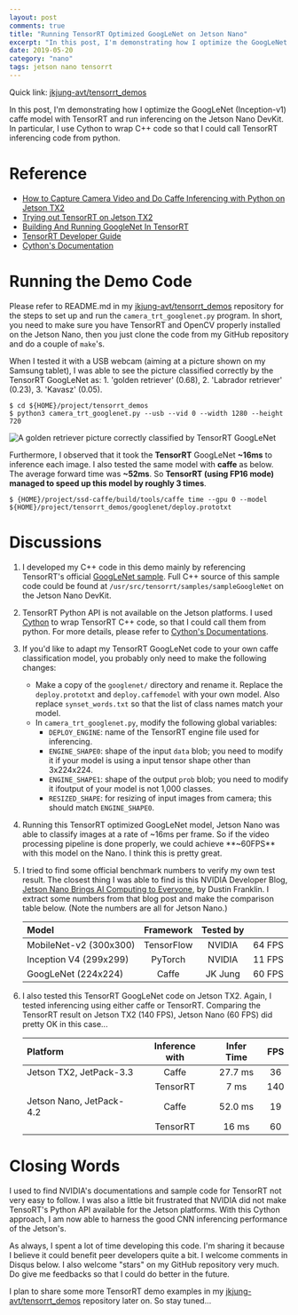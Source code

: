 ```yaml
---
layout: post
comments: true
title: "Running TensorRT Optimized GoogLeNet on Jetson Nano"
excerpt: "In this post, I'm demonstrating how I optimize the GoogLeNet caffe model with TensorRT and run inferencing on the Jetson Nano DevKit.  In particular, I use Cython to wrap C++ code so that I could call TensorRT inferencing code from python."
date: 2019-05-20
category: "nano"
tags: jetson nano tensorrt
---
```


Quick link: [jkjung-avt/tensorrt_demos](https://github.com/jkjung-avt/tensorrt_demos)

In this post, I'm demonstrating how I optimize the GoogLeNet (Inception-v1) caffe model with TensorRT and run inferencing on the Jetson Nano DevKit.  In particular, I use Cython to wrap C++ code so that I could call TensorRT inferencing code from python.

# Reference

* [How to Capture Camera Video and Do Caffe Inferencing with Python on Jetson TX2](https://jkjung-avt.github.io/tx2-camera-caffe/)
* [Trying out TensorRT on Jetson TX2](https://jkjung-avt.github.io/tensorrt-cats-dogs/)
* [Building And Running GoogleNet In TensorRT](https://docs.nvidia.com/deeplearning/sdk/tensorrt-sample-support-guide/index.html#googlenet_sample)
* [TensorRT Developer Guide](https://docs.nvidia.com/deeplearning/sdk/tensorrt-developer-guide/index.html)
* [Cython's Documentation](https://cython.readthedocs.io/en/latest/)

# Running the Demo Code

Please refer to README.md in my [jkjung-avt/tensorrt_demos](https://github.com/jkjung-avt/tensorrt_demos) repository for the steps to set up and run the `camera_trt_googlenet.py` program.  In short, you need to make sure you have TensorRT and OpenCV properly installed on the Jetson Nano, then you just clone the code from my GitHub repository and do a couple of `make`'s.

When I tested it with a USB webcam (aiming at a picture shown on my Samsung tablet), I was able to see the picture classified correctly by the TensorRT GoogLeNet as: 1. 'golden retriever' (0.68), 2. 'Labrador retriever' (0.23), 3. 'Kavasz' (0.05).

```shell
$ cd ${HOME}/project/tensorrt_demos
$ python3 camera_trt_googlenet.py --usb --vid 0 --width 1280 --height 720
```

![A golden retriever picture correctly classified by TensorRT GoogLeNet](https://raw.githubusercontent.com/jkjung-avt/tensorrt_demos/master/doc/golden_retriever.png)

Furthermore, I observed that it took the **TensorRT** GoogLeNet **~16ms** to inference each image.  I also tested the same model with **caffe** as below.  The average forward time was **~52ms**.  So **TensorRT (using FP16 mode) managed to speed up this model by roughly 3 times**.

```shell
$ {HOME}/project/ssd-caffe/build/tools/caffe time --gpu 0 --model ${HOME}/project/tensorrt_demos/googlenet/deploy.prototxt
```

# Discussions

1. I developed my C++ code in this demo mainly by referencing TensorRT's official [GoogLeNet sample](https://docs.nvidia.com/deeplearning/sdk/tensorrt-sample-support-guide/index.html#googlenet_sample).  Full C++ source of this sample code could be found at `/usr/src/tensorrt/samples/sampleGoogleNet` on the Jetson Nano DevKit.

2. TensorRT Python API is not available on the Jetson platforms.  I used [Cython](https://cython.org/) to wrap TensorRT C++ code, so that I could call them from python.  For more details, please refer to [Cython's Documentations](https://cython.readthedocs.io/en/latest/).

3. If you'd like to adapt my TensorRT GoogLeNet code to your own caffe classification model, you probably only need to make the following changes:

   * Make a copy of the `googlenet/` directory and rename it.  Replace the `deploy.prototxt` and `deploy.caffemodel` with your own model.  Also replace `synset_words.txt` so that the list of class names match your model.
   * In `camera_trt_googlenet.py`, modify the following global variables:
     - `DEPLOY_ENGINE`: name of the TensorRT engine file used for inferencing.
     - `ENGINE_SHAPE0`: shape of the input `data` blob; you need to modify it if your model is using a input tensor shape other than 3x224x224.
     - `ENGINE_SHAPE1`: shape of the output `prob` blob; you need to modify it ifoutput of your model is not 1,000 classes.
     - `RESIZED_SHAPE`: for resizing of input images from camera; this should match `ENGINE_SHAPE0`.

4. Running this TensorRT optimized GoogLeNet model, Jetson Nano was able to classify images at a rate of ~16ms per frame.  So if the video processing pipeline is done properly, we could achieve **~60FPS** with this model on the Nano.  I think this is pretty great.

5. I tried to find some official benchmark numbers to verify my own test result.  The closest thing I was able to find is this NVIDIA Developer Blog, [Jetson Nano Brings AI Computing to Everyone](https://devblogs.nvidia.com/jetson-nano-ai-computing/), by Dustin Franklin.  I extract some numbers from that blog post and make the comparison table below.  (Note the numbers are all for Jetson Nano.)

   | Model                  |  Framework  |  Tested by |        |
   | :--------------------- | :---------: | :--------: | :----: |
   | MobileNet-v2 (300x300) |  TensorFlow |   NVIDIA   | 64 FPS |
   | Inception V4 (299x299) |  PyTorch    |   NVIDIA   | 11 FPS |
   | GoogLeNet    (224x224) |  Caffe      |   JK Jung  | 60 FPS |

6. I also tested this TensorRT GoogLeNet code on Jetson TX2.  Again, I tested inferencing using either caffe or TensorRT.  Comparing the TensorRT result on Jetson TX2 (140 FPS), Jetson Nano (60 FPS) did pretty OK in this case...

   | Platform                 |  Inference with  |  Infer Time |  FPS  |
   | :----------------------- | :--------------: | :---------: | :---: |
   | Jetson TX2, JetPack-3.3  |  Caffe           |   27.7 ms   |   36  |
   |                          |  TensorRT        |      7 ms   |  140  |
   | Jetson Nano, JetPack-4.2 |  Caffe           |   52.0 ms   |   19  |
   |                          |  TensorRT        |     16 ms   |   60  |

# Closing Words

I used to find NVIDIA's documentations and sample code for TensorRT not very easy to follow.  I was also a little bit frustrated that NVIDIA did not make TensoRT's Python API available for the Jetson platforms.  With this Cython approach, I am now able to harness the good CNN inferencing performance of the Jetson's.

As always, I spent a lot of time developing this code.  I'm sharing it because I believe it could benefit peer developers quite a bit.  I welcome comments in Disqus below.  I also welcome "stars" on my GitHub repository very much.  Do give me feedbacks so that I could do better in the future.

I plan to share some more TensorRT demo examples in my [jkjung-avt/tensorrt_demos](https://github.com/jkjung-avt/tensorrt_demos) repository later on.  So stay tuned...

